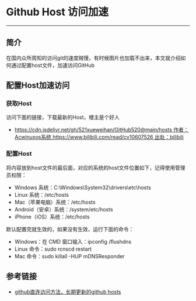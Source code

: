 # Github Host 访问加速
***
## 简介
在国内众所周知的访问git的速度贼慢，有时候图片也加载不出来，本文就介绍如何通过配置host文件，加速访问GitHub

## 配置Host加速访问
### 获取Host
访问下面的链接，下载最新的Host，楼主是个好人

- [https://cdn.jsdelivr.net/gh/521xueweihan/GitHub520@main/hosts 作者：Acwinuxos系统 https://www.bilibili.com/read/cv10607526 出处：bilibili](https://cdn.jsdelivr.net/gh/521xueweihan/GitHub520@main/hosts)

### 配置Host
将内容放到host文件的最后面，对应的系统的host文件位置如下，记得使用管理员权限：

- Windows 系统：C:\Windows\System32\drivers\etc\hosts
- Linux 系统：/etc/hosts
- Mac（苹果电脑）系统：/etc/hosts
- Android（安卓）系统：/system/etc/hosts
- iPhone（iOS）系统：/etc/hosts

默认配置完就生效的，如果没有生效，运行下面的命令：

- Windows：在 CMD 窗口输入：ipconfig /flushdns
- Linux 命令：sudo rcnscd restart
- Mac 命令：sudo killall -HUP mDNSResponder

## 参考链接
- [github直连访问方法，长期更新的github hosts](https://www.bilibili.com/read/cv10607526)